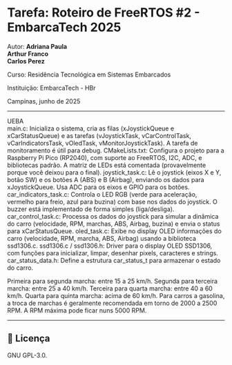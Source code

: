 # Tarefa: Roteiro de FreeRTOS #2 - EmbarcaTech 2025

Autor:  **Adriana Paula**  
        **Arthur Franco**  
        **Carlos Perez**  


Curso: Residência Tecnológica em Sistemas Embarcados  

Instituição: EmbarcaTech - HBr  

Campinas, junho de 2025  

---
UEBA  
main.c: Inicializa o sistema, cria as filas (xJoystickQueue e xCarStatusQueue) e as tarefas (vJoystickTask, vCarControlTask, vCarIndicatorsTask, vOledTask, vMonitorJoystickTask). A tarefa de monitoramento é útil para debug.
CMakeLists.txt: Configura o projeto para a Raspberry Pi Pico (RP2040), com suporte ao FreeRTOS, I2C, ADC, e bibliotecas padrão. A matriz de LEDs está comentada (provavelmente porque você deixou para o final).
joystick_task.c: Lê o joystick (eixos X e Y, botão SW) e os botões A (ABS) e B (Airbag), enviando os dados para xJoystickQueue. Usa ADC para os eixos e GPIO para os botões.
car_indicators_task.c: Controla o LED RGB (verde para aceleração, vermelho para freio, azul para buzina) com base nos dados do joystick. O buzzer está implementado de forma simples (liga/desliga).
car_control_task.c: Processa os dados do joystick para simular a dinâmica do carro (velocidade, RPM, marchas, ABS, Airbag, buzina) e envia o status para xCarStatusQueue.
oled_task.c: Exibe no display OLED informações do carro (velocidade, RPM, marcha, ABS, Airbag) usando a biblioteca ssd1306.c.
ssd1306.c / ssd1306.h: Driver para o display OLED SSD1306, com funções para inicializar, limpar, desenhar pixels, caracteres e strings.
car_status_data.h: Define a estrutura car_status_t para armazenar o estado do carro.


Primeira para segunda marcha: entre 15 a 25 km/h. Segunda para terceira marcha: entre 25 a 40 km/h. Terceira para quarta marcha: entre 40 a 60 km/h. Quarta para quinta marcha: acima de 60 km/h.
Para carros a gasolina, a troca de marchas é geralmente recomendada em torno de 2000 a 2500 RPM. A RPM máxima pode ficar nuns 5000 RPM.



---

## 📜 Licença  
GNU GPL-3.0.  
